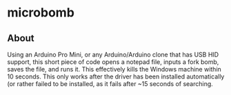 # microbomb

## About
Using an Arduino Pro Mini, or any Arduino/Arduino clone that has USB HID support, this short piece of code opens a notepad file, inputs a fork bomb, saves the file, and runs it. This effectively kills the Windows machine within 10 seconds.
This only works after the driver has been installed automatically (or rather failed to be installed, as it fails after ~15 seconds of searching.
